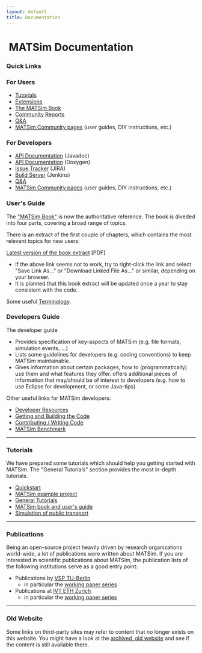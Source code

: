 ```yaml
---
layout: default
title: Documentation
---
```


# <i class="fa fa-book">&nbsp;</i>MATSim Documentation


<div class="panel panel-info">
	<div class="panel-heading">
		<h3 class="panel-title">Quick Links</h3>
	</div>
  <div class="panel-body">
		<div class="col-xs-12 col-sm-6" markdown="1">
		
### For Users

- [Tutorials](/docs/tutorials)
- [Extensions](/extensions)
- [The MATSim Book](/the-book)
- [Community Reports](https://matsim.atlassian.net/wiki/display/MATPUB/MATSim+Community+Report)
- [Q&A](/faq)
- [MATSim Community pages](/wiki) (user guides, DIY instructions, etc.)

</div>
<div class="col-xs-12 col-sm-6" markdown="1">
		
### For Developers	
		
- [API Documentation](/javadoc) (Javadoc)
- [API Documentation](/doxygen) (Doxygen)
- [Issue Tracker](/issuetracker) (JIRA)
- [Build Server](/buildserver) (Jenkins)
- [Q&A](/faq)
- [MATSim Community pages](/wiki) (user guides, DIY instructions, etc.)

</div>
	</div>
</div>

<!-- ------------------------------------------- -->

<div class="col-md-6" markdown="1">

### User's Guide

The ["MATSim Book"](/the-book) is now the authoritative reference. The book is diveded into four parts, covering a broad range of topics.

There is an extract of the first couple of chapters, which contains the most relevant topics for new users:

[Latest version of the book extract](http://ci.matsim.org:8080/job/MATSim-Book/ws/partOne-latest.pdf) [PDF]

- If the above link seems not to work, try to right-click the link and select "Save Link As…" or "Download Linked File As…" or similar, depending on your browser.
- It is planned that this book extract will be updated once a year to stay consistent with the code.

Some useful [Terminology](/docs/userguide/terminology).

</div>

<!-- ------------------------------------------- -->

<div class="col-md-6" markdown="1">

### Developers Guide

The developer guide

- Provides specification of key-aspects of MATSim (e.g. file formats, simulation events, ...)
- Lists some guidelines for developers (e.g. coding conventions) to keep MATSim maintainable.
- Gives information about certain packages, how to (programmatically) use them and what features they offer.
offers additional pieces of information that may/should be of interest to developers (e.g. how to use Eclipse for development, or some Java-tips)

Other useful links for MATSim developers:

- [Developer Resources](/content/developer-resources)
- [Getting and Building the Code](/docs/devguide/development-environment)
- [Contributing / Writing Code](/docs/contributing)
- [MATSim Benchmark](/benchmark)

</div>

<!-- ------------------------------------------- -->
<div class="col-md-6" markdown="1">

---
### Tutorials

We have prepared some tutorials which should help you getting started with MATSim. The "General Tutorials" section provides the most in-depth tutorials.

- [Quickstart](/content/quickstart)
- [MATSim example project](/content/matsim-example-project)
- [General Tutorials](/docs/tutorials/general)
- [MATSim book and user's guide](/content/matsim-book-and-users-guide)
- [Simulation of public transport](https://matsim.atlassian.net/wiki/display/MATPUB/Transit+Tutorial)

</div>

<!-- ------------------------------------------- -->
<div class="col-md-6" markdown="1">

---
### Publications

Being an open-source project heavily driven by research organizations world-wide, a lot of publications were written about MATSim. If you are interested in scientific publications about MATSim, the publication lists of the following institutions serve as a good entry point: 

- Publications by [VSP TU-Berlin](http://www.vsp.tu-berlin.de/publications/) 
  - in particular the [working paper series](http://www.vsp.tu-berlin.de/publications/vspwp/)
- Publications at [IVT ETH Zurich](http://www.ivt.ethz.ch/vpl/publications/) 
  - in particular the [working paper series](http://www.ivt.ethz.ch/vpl/publications/reports)

</div>


<!-- ------------------------------------------- -->
<div class="col-md-6" markdown="1">

---
### Old Website

Some links on third-party sites may refer to content that no longer exists on this website. You might have a look at the [archived, old website](http://archive.matsim.org/) and see if the content is still available there.

</div>
